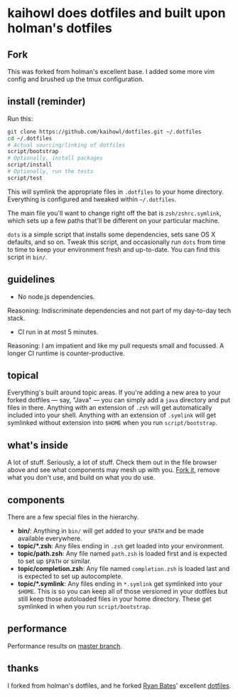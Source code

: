 # kaihowl does dotfiles and built upon holman's dotfiles

## Fork

This was forked from holman's excellent base. I added some more vim config and
brushed up the tmux configuration.

## install (reminder)

Run this:

```sh
git clone https://github.com/kaihowl/dotfiles.git ~/.dotfiles
cd ~/.dotfiles
# Actual sourcing/linking of dotfiles
script/bootstrap
# Optionally, install packages
script/install
# Optionally, run the tests
script/test
```

This will symlink the appropriate files in `.dotfiles` to your home directory.
Everything is configured and tweaked within `~/.dotfiles`.

The main file you'll want to change right off the bat is `zsh/zshrc.symlink`,
which sets up a few paths that'll be different on your particular machine.

`dots` is a simple script that installs some dependencies, sets sane OS X
defaults, and so on. Tweak this script, and occasionally run `dots` from
time to time to keep your environment fresh and up-to-date. You can find
this script in `bin/`.

## guidelines

- No node.js dependencies.

Reasoning: Indiscriminate dependencies and not part of my day-to-day tech stack.

- CI run in at most 5 minutes.

Reasoning: I am impatient and like my pull requests small and focussed. A longer CI
runtime is counter-productive.

## topical

Everything's built around topic areas. If you're adding a new area to your
forked dotfiles — say, "Java" — you can simply add a `java` directory and put
files in there. Anything with an extension of `.zsh` will get automatically
included into your shell. Anything with an extension of `.symlink` will get
symlinked without extension into `$HOME` when you run `script/bootstrap`.

## what's inside

A lot of stuff. Seriously, a lot of stuff. Check them out in the file browser
above and see what components may mesh up with you.
[Fork it](https://github.com/kaihowl/dotfiles/fork), remove what you don't
use, and build on what you do use.

## components

There are a few special files in the hierarchy.

- **bin/**: Anything in `bin/` will get added to your `$PATH` and be made
  available everywhere.
- **topic/\*.zsh**: Any files ending in `.zsh` get loaded into your
  environment.
- **topic/path.zsh**: Any file named `path.zsh` is loaded first and is
  expected to set up `$PATH` or similar.
- **topic/completion.zsh**: Any file named `completion.zsh` is loaded
  last and is expected to set up autocomplete.
- **topic/\*.symlink**: Any files ending in `*.symlink` get symlinked into
  your `$HOME`. This is so you can keep all of those versioned in your dotfiles
  but still keep those autoloaded files in your home directory. These get
  symlinked in when you run `script/bootstrap`.

## performance

Performance results on [master branch](https://kaihowl.github.io/dotfiles/master.html). 

## thanks

I forked from holman's dotfiles, and he forked [Ryan Bates](http://github.com/ryanb)' excellent
[dotfiles](http://github.com/ryanb/dotfiles). 
